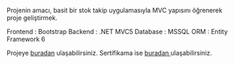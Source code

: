 Projenin amacı, basit bir stok takip uygulamasıyla MVC yapısını öğrenerek proje geliştirmek.

Frontend : Bootstrap
Backend  : .NET MVC5
Database : MSSQL
ORM : Entity Framework 6

Projeye <a href="https://www.udemy.com/course/mvc5-ile-sifirdan-adim-adim-web-projesi-gelistirme/" >buradan</a> ulaşabilirsiniz.
Sertifikama ise <a href="https://www.udemy.com/certificate/UC-8ee1c1e3-f059-417c-9d1e-265025739257/">buradan </a> ulaşabilirsiniz.
